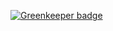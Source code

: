 

[![Greenkeeper badge](https://badges.greenkeeper.io/dthtvwls/node-angular-todos.svg)](https://greenkeeper.io/)